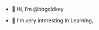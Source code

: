 - 👋 Hi, I’m @bbgoldkey

- 🌱 I'm very interesting In Learning,  

<!---
bbgoldkey/bbgoldkey is a ✨ special ✨ repository because its `README.md` (this file) appears on your GitHub profile.
You can click the Preview link to take a look at your changes.
--->
